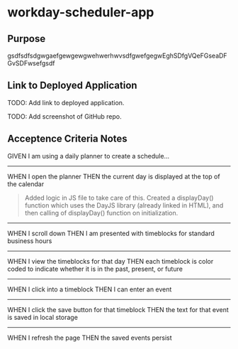 # workday-scheduler-app

## Purpose

gsdfsdfsdgwgaefgewgewgwehwerhwvsdfgwefgegwEghSDfgVQeFGseaDFGvSDFwsefgsdf

## Link to Deployed Application

TODO: Add link to deployed application.

TODO: Add screenshot of GitHub repo.

## Acceptence Criteria Notes

GIVEN I am using a daily planner to create a schedule...

- - - - -
WHEN I open the planner
THEN the current day is displayed at the top of the calendar
>Added logic in JS file to take care of this.  Created a displayDay() function which uses the DayJS library (already linked in HTML), and then calling of displayDay() function on initialization.

- - - - -
WHEN I scroll down
THEN I am presented with timeblocks for standard business hours

- - - - -
WHEN I view the timeblocks for that day
THEN each timeblock is color coded to indicate whether it is in the past, present, or future

- - - - -
WHEN I click into a timeblock
THEN I can enter an event

- - - - -
WHEN I click the save button for that timeblock
THEN the text for that event is saved in local storage

- - - - -
WHEN I refresh the page
THEN the saved events persist
